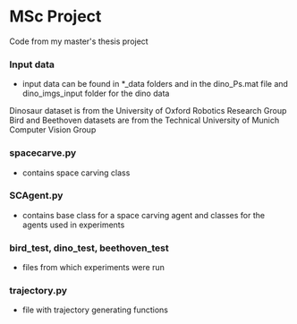 # MSc Project

Code from my master's thesis project

### Input data

- input data can be found in *_data folders and in the dino_Ps.mat file and dino_imgs_input folder for the dino data

Dinosaur dataset is from the University of Oxford Robotics Research Group
Bird and Beethoven datasets are from the Technical University of Munich Computer Vision Group

### spacecarve.py

- contains space carving class

### SCAgent.py

- contains base class for a space carving agent and classes for the agents used in experiments

### bird_test, dino_test, beethoven_test

- files from which experiments were run

### trajectory.py

- file with trajectory generating functions

